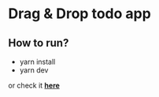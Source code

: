 # Drag & Drop todo app

## How to run?

- yarn install
- yarn dev

or check it **[here](https://to-do-app-leeder-code.vercel.app)** 
